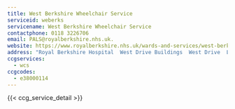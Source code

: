 ```yaml
---
title: West Berkshire Wheelchair Service
serviceid: weberks
servicename: West Berkshire Wheelchair Service
contactphone: 0118 3226706
email: PALS@royalberkshire.nhs.uk.
website: https://www.royalberkshire.nhs.uk/wards-and-services/west-berkshire-wheelchair-clinic.htm
address: "Royal Berkshire Hospital  West Drive Buildings  West Drive  London Road  Reading  Berkshire  RG1 5AN"
ccgservices:
  - wcs
ccgcodes:
  - e38000114
---
```


{{< ccg_service_detail >}}
